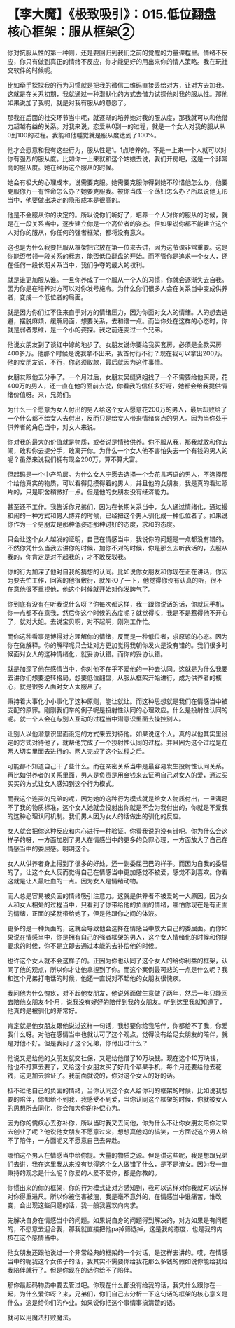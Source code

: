 # 【李大魔】《极致吸引》：015.低位翻盘核心框架：服从框架②

你对抗服从性的第一种则，还是要回归到我们之前的觉醒的力量课程里。情绪不反应，你只有做到真正的情绪不反应，你才能更好的用出来你的情人策略。我在玩社交软件的时候呢。

比如牵手探探我的行为习惯就是把我的微信二维码直接丢给对方，让对方去加我。这就是在关系初期，我就通过一种潜默化的方式去借力试探他对我的服从性。那他如果说加了我呢，就是对我有服从的意愿了。

那我在后面的社交环节当中呢，就逐渐的培养她对我的服从度，那我就可以和他借力超越有益的关系。对我来说，恋爱从0到一的过程，就是一个女人对我的服从从0到100的过程。我能和他睡觉就是服从度达到了100%。

他才会愿意和我有这些行为，服从性是1。1点培养的。不是一上来一个人就可以对你有强烈的服从度。比如你一上来就和这个姑娘去说，我们开房吧，这是一个非常高的服从度。她在经历这个服从的时候。

她会有极大的心理成本，说需要克服。她需要克服你得到她不珍惜他怎么办，他要克服你万一有性命怎么办？她要克服我。被你当成一个荡妇怎么办？所以说他无形当中，他要做出决定的隐形成本是很高的。

他是不会服从你的决定的。所以说你们听好了，培养一个人对你的服从的时候，就是在一段关系当中，逐步建立你是一个高位者的姿态。但如果说你都不能建立这个人对你的服从，你任何的强者框架，都将没有意义。

这也是为什么我要把服从框架把它放在第一位来去讲，因为这节课非常重要。这是你能否带领一段关系的标志，能否低位翻盘的开始。而不管你是追求一个女人，还在任何一段长期关系当中，我们争夺的最大的权利。

就是谁更加服从谁。一旦你养成了一个服从一个人的习惯，你就会逐渐失去自我。因为你是在培养对方可以对你发号施令。为什么你们很多人会在关系当中变成供养者，变成一个低位者的局面。

就是因为你们扛不住来自于对方的情绪压力，因为你面对女人的情绪。人的想去逃避，摆脱麻烦，缓解局面，想要关系，去和谐一点。而当你处在这样的心态时，你就是弱者思维，是一个小的姿探。我之前连麦过一个兄弟。

他说女朋友到了谈红中嫁的地步了。女朋友说你要给我买套房，必须是全款买房400多万。他那个时候是说我拿不出来，我首付行不行？现在我可以拿出200万。他的女朋友说，不行，你必须取款，最后就因为这件事情。

女朋友跟他去分手了。一个月过后，女朋友吴缝贤姐找了一个不需要给他买房，花400万的男人，还一直在他的面前去说，你看我的信任多好呀，她都会给我提供情绪价值呀。来，兄弟们。

为什么一个愿意为女人付出的男人给这个女人愿意花200万的男人，最后却败给了一个什么都不给女人去付出，反而只是给女人带来情绪爽点的男人。因为当你处于供养者的角色当中，对女人来说。

你对我的最大的价值就是物质，或者说是情绪供养。你不服从我，那我就敢和你去闹，敢和你去提分手，敢离开你。为什么一个女人他不害怕失去一个有钱的男人的呢？虽然来说我们拥有现金200万，算不算大富。

但起码是一个中产阶层。为什么女人宁愿去选择一个会花言巧语的男人，不选择那个给他真实的物质，可以看得见摸得着的男人，并且他的女朋友，我是真的看过照片的，只是职舍稍微好一点。但是他的女朋友没有经济能力。

甚至还不工作。我告诉你兄弟们，因为在长期关系当中，女人通过情绪化，通过撮和闹的一种方式和男人博弈的时候，已经把这个男人驯化成一种低位者了。如果说你作为一个男朋友是那种低姿态那种讨好的态度，求和的态度。

只会让这个女人越发的证明，自己在情感当中，我说你的问题是一点都没有错的。不然你凭什么当我去讲你的时候，加你不对的时候，你是那么去听我话的，去服从我的，你肯定是对不起我的，才不敢反驳我。

你的行为加深了他对自我的猜想的认同。比如说你女朋友和你现在正在讲话，你因为要去忙工作，回答的他很敷衍，就NRO了一下，他觉得你没有认真的听，很不在意他很不重视他，他这个时候就开始对你发脾气了。

你到底有没有在听我说什么呀？你每次都这样，我一跟你说话的话，你就玩手机，你一点都不在意我，然后你这个时候的态度呢？就觉得哎，我是不是惹得他不开心了，就对大姐。去说宝贝啊，对不起啊，刚刚工作忙。

而你这种看事是博得对方理解你的情绪，反而是一种低位者，求原谅的心态。因为你在做解释。你的解释呢只会让对方更加觉得我朝你发火是没有错的。我们很多时候面对女人的这种情绪化，就妥协认错。而你的妥协认错。

就是加深了他在感情当中，你对他不在乎不爱他的一种去认同。这就是为什么我要去讲你们想要逆转格局，想要低位翻盘，从服从框架开始进行，成为供养者的核心，就是很多人面对女人太服从了。

秉持着大事化小小事化了这种原则，能让就让。而这种思想就是我们在情感当中被支配的原罪。刚刚我们举的例子呢是投射性认同的心理效应。什么是投射性认同的呢。就一个人会在与别人互动的过程当中潜意识里面去操控别人。

让别人以他潜意识里面设定的方式来去对待他。如果说这个人。真的以他其实里设定的方式对待他了，就帮他完成了一个投射性认同的过程。并且因为这个过程是在两人切实里面去进行的。两人完成了这个过程之后。

可能都不知道自己干了些什么。而在亲密关系当中是最容易发生投射性认同关系。再比如供养者的关系里面，男人是负责是用金钱来去证明自己对女人的爱，通过买买买的方式让女人感知到这个行为模式。

而我这个连麦的兄弟的呢，因为她的这种行为模式就是给女人物质付出，一旦满足不了我的物质标准，这个女人她就会投射出你就是不会为我付出的，你就是不爱我的这种心理认同机制。我们男人因为女人的话做出的驯化的反应。

女人就会把你这种反应和内心进行一种验证。你看我说的没有错吧。你为什么会这样子的呀，一方面加剧了男人在情感当中的更多的负罪心理，一方面放大了自己在情感当中的委屈感。明明这个。

女人从供养者身上得到了很多的好处，还一副委屈巴巴的样子。而因为自我的委屈的了，让这个女人反而觉得自己在情感当中更加感觉不被爱，感觉不到喜欢。你看这就是让人最吐血的一点。因为女人是情绪动物。

而人总是容易被负面的情绪吸引注意力。这就是供养者不被爱的一大原因。因为女人和女人相处的过程当中，只看到了你带给他的负面的情绪，哪怕你现在是有正面的情绪，正面的奖励带给她了，但是他跟你之间的体液。

更多的是一种负面的，这就会导致他会选择在情感当中放大自己的委屈面。而你如果说在情感当中，你是拥有自己的强者框架的男人，这个女人情绪化的时候和你提要求的时候，你不是立即去通过本能的去补偿他的时候。

也许这个女人就不会这样子的。正因为你也认同了这个女人的给你利益的框架，认同了他的观点，所以你才让他拿捏到了你。而这个案例最可悲的一点是什么呢？我和这个兄弟打电话的时候，他还一直说对不起他的女朋友很愧疚。

我问他为什么愧疚，对不起他女朋友，他说外面做生意做了两年，然后一年只能回去陪他女朋友4个月，说我没有好好的陪伴到我的女朋友。听到这里我就知道了，他真的是被驯化的非常好。

肯定就是他女朋友跟他说过这样一句话，我想要你给我陪伴，你都给不了我，你爱我什么呀。对他在感情当中也就认可了这个观点，觉得没有给足女朋友的陪伴，就是对他不好。但是我问了这个兄弟，你付出过什么？

他说又是给他的女朋友就交社保，又是给他借了10万块钱。现在这个10万块钱，他也不打算去要了，又给这个女朋友买了好几个苹果手机，每个月还要给他去花钱，这更加去验证了。我前面就说的，你对这个女人的好的话。

抵不过他自己的负面的情绪，当你认同这个女人给你利的框架的时候，比如说我想要的陪伴，你都给不到我，我感受不到爱，当你认同这个框架的时候，你就被女人的思想所去同化，你会加大你的补偿心为。

因为你的愧疚心去弥补你，所以当时我又去问他，你为什么不让你女朋友陪你过来去创业了呢？他说他女朋友不愿意过来，想想真他妈的搞笑，一方面说这个男人给不了陪伴，一方面呢又不愿意自己去奔赴。

哪怕这个男人在情感当中给你提。大量的物质之源。但是讲这些呢，我是想跟兄弟们去讲，我在这里我从来没有觉得这个女人做错了什么，是不是渣女。因为我一直秉持的观念是什么呢？你爱的人爱不爱你，都是你教的。

你惯出来的你的框架，你的行为模式让对方感知到，我可以这样对你我就可以这样对你得重进尺。所以你被伤害被渣，我是毫不意外的，在情感当中谁痛苦，谁改变，会出现这些问题的话，我一般我喜欢向内求。

先解决自身在情感当中的问题。如果说自身的问题得到解决的，对方如果是有问题的，不愿意去迎合我，那我就直接把他pa掉筛选掉，这是我的态度，也是我的内核在这个感情当中。

他女朋友还跟他说过一个非常经典的框架的一个对话，是这样去讲的。哎，在情感当中的呢我这个女孩子的话，我其实不需要你给我花那么多钱的假如说你能给我给我陪伴就行了。但是你现在的话你给不了陪伴。

那你最起码物质中要去管过吧。你现在什么都没有给我的话，我凭什么跟你在一起，为什么爱你呀？来，兄弟们，你们自己去分析一下这句话的框架的核心意义是什么，这是给你们的作业。如果说你把这个事情事搞清楚的话。

就可以用魔法打败魔法。